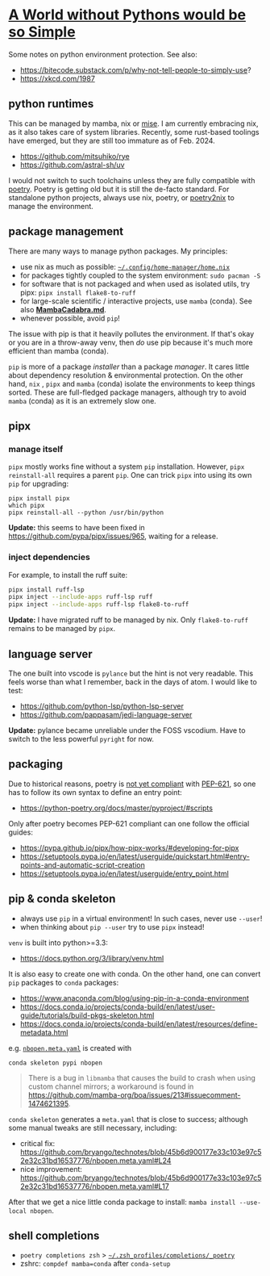 # [A World without Pythons would be so Simple](https://arxiv.org/abs/2102.07774)

Some notes on python environment protection. See also:
- https://bitecode.substack.com/p/why-not-tell-people-to-simply-use?
- https://xkcd.com/1987

## python runtimes

This can be managed by mamba, nix or [mise](https://github.com/jdx/mise).
I am currently embracing nix, as it also takes care of system libraries.
Recently, some rust-based toolings have emerged, but they are still too immature as of Feb. 2024.
- https://github.com/mitsuhiko/rye
- https://github.com/astral-sh/uv

I would not switch to such toolchains unless they are fully compatible with [poetry](https://github.com/python-poetry/poetry). Poetry is getting old but it is still the de-facto standard. For standalone python projects, always use nix, poetry, or [poetry2nix](https://github.com/nix-community/poetry2nix) to manage the environment.

## package management

There are many ways to manage python packages. My principles:

- use nix as much as possible: [`~/.config/home-manager/home.nix`](https://github.com/bryango/cheznix/blob/master/home.nix)
- for packages tightly coupled to the system environment: `sudo pacman -S`
- for software that is not packaged and when used as isolated utils, try pipx: `pipx install flake8-to-ruff`
- for large-scale scientific / interactive projects, use `mamba` (conda). See also [**MambaCadabra.md**](./MambaCadabra.md).
- whenever possible, avoid `pip`!

The issue with pip is that it heavily pollutes the environment. If that's okay or you are in a throw-away venv, then _do_ use pip because it's much more efficient than mamba (conda).

`pip` is more of a package _installer_ than a package _manager_. It cares little about dependency resolution & environmental protection. On the other hand, `nix` , `pipx` and `mamba` (conda) isolate the environments to keep things sorted. These are full-fledged package managers, although try to avoid `mamba` (conda) as it is an extremely slow one.

## pipx

### manage itself

`pipx` mostly works fine without a system `pip` installation.
However, `pipx reinstall-all` requires a parent `pip`.
One can trick `pipx` into using its own `pip` for upgrading:
```
pipx install pipx
which pipx
pipx reinstall-all --python /usr/bin/python
```
**Update:** this seems to have been fixed in https://github.com/pypa/pipx/issues/965, waiting for a release.

### inject dependencies

For example, to install the ruff suite:
```bash
pipx install ruff-lsp
pipx inject --include-apps ruff-lsp ruff
pipx inject --include-apps ruff-lsp flake8-to-ruff
```
**Update:** I have migrated ruff to be managed by nix. Only `flake8-to-ruff` remains to be managed by `pipx`.

## language server

The one built into vscode is `pylance` but the hint is not very readable.
This feels worse than what I remember, back in the days of atom.
I would like to test:
- https://github.com/python-lsp/python-lsp-server
- https://github.com/pappasam/jedi-language-server

**Update:** pylance became unreliable under the FOSS vscodium. Have to switch to the less powerful `pyright` for now.

## packaging

Due to historical reasons, poetry is [not yet compliant](https://stackoverflow.com/questions/75408641/whats-difference-between-tool-poetry-and-project-in-pyproject-toml) with [PEP-621](https://packaging.python.org/en/latest/specifications/declaring-project-metadata/), so one has to follow its own syntax to define an entry point:

- https://python-poetry.org/docs/master/pyproject/#scripts

Only after poetry becomes PEP-621 compliant can one follow the official guides:

- https://pypa.github.io/pipx/how-pipx-works/#developing-for-pipx
- https://setuptools.pypa.io/en/latest/userguide/quickstart.html#entry-points-and-automatic-script-creation
- https://setuptools.pypa.io/en/latest/userguide/entry_point.html

## pip & conda skeleton

- always use `pip` in a virtual environment! In such cases, never use `--user`!
- when thinking about `pip --user` try to use `pipx` instead!

`venv` is built into python>=3.3:
- https://docs.python.org/3/library/venv.html

It is also easy to create one with conda.
On the other hand, one can convert `pip` packages to `conda` packages:

- https://www.anaconda.com/blog/using-pip-in-a-conda-environment
- https://docs.conda.io/projects/conda-build/en/latest/user-guide/tutorials/build-pkgs-skeleton.html
- https://docs.conda.io/projects/conda-build/en/latest/resources/define-metadata.html

e.g. [`nbopen.meta.yaml`](./nbopen.meta.yaml) is created with

```
conda skeleton pypi nbopen
```
> There is a bug in `libmamba` that causes the build to crash when using custom channel mirrors; a workaround is found in https://github.com/mamba-org/boa/issues/213#issuecomment-1474621395.

`conda skeleton` generates a `meta.yaml` that is close to success; although some manual tweaks are still necessary, including:
- critical fix: https://github.com/bryango/technotes/blob/45b6d900177e33c103e97c52e32c31bd16537776/nbopen.meta.yaml#L24
- nice improvement: https://github.com/bryango/technotes/blob/45b6d900177e33c103e97c52e32c31bd16537776/nbopen.meta.yaml#L17

After that we get a nice little conda package to install: `mamba install --use-local nbopen`.

## shell completions

- `poetry completions zsh` > [`~/.zsh_profiles/completions/_poetry`](https://github.com/bryango/zsh-profiles/blob/-/completions/_poetry)
- zshrc: `compdef mamba=conda` after `conda-setup`
